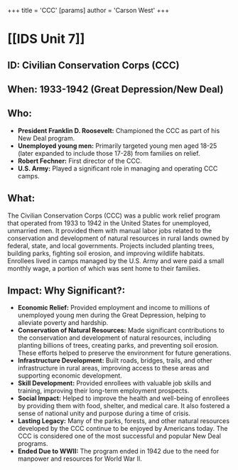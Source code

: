 +++
 title = 'CCC'
[params]
	author = 'Carson West'
+++
# [[IDS Unit 7]]
## ID: Civilian Conservation Corps (CCC)

## When: 1933-1942 (Great Depression/New Deal)

## Who:
* **President Franklin D. Roosevelt:** Championed the CCC as part of his New Deal program.
* **Unemployed young men:** Primarily targeted young men aged 18-25 (later expanded to include those 17-28) from families on relief.
* **Robert Fechner:** First director of the CCC.
* **U.S. Army:** Played a significant role in managing and operating CCC camps.

## What:
The Civilian Conservation Corps (CCC) was a public work relief program that operated from 1933 to 1942 in the United States for unemployed, unmarried men. It provided them with manual labor jobs related to the conservation and development of natural resources in rural lands owned by federal, state, and local governments. Projects included planting trees, building parks, fighting soil erosion, and improving wildlife habitats. Enrollees lived in camps managed by the U.S. Army and were paid a small monthly wage, a portion of which was sent home to their families.

## Impact: Why Significant?:
* **Economic Relief:** Provided employment and income to millions of unemployed young men during the Great Depression, helping to alleviate poverty and hardship.
* **Conservation of Natural Resources:** Made significant contributions to the conservation and development of natural resources, including planting billions of trees, creating parks, and preventing soil erosion. These efforts helped to preserve the environment for future generations.
* **Infrastructure Development:** Built roads, bridges, trails, and other infrastructure in rural areas, improving access to these areas and supporting economic development.
* **Skill Development:** Provided enrollees with valuable job skills and training, improving their long-term employment prospects.
* **Social Impact:** Helped to improve the health and well-being of enrollees by providing them with food, shelter, and medical care. It also fostered a sense of national unity and purpose during a time of crisis.
* **Lasting Legacy:** Many of the parks, forests, and other natural resources developed by the CCC continue to be enjoyed by Americans today. The CCC is considered one of the most successful and popular New Deal programs.
* **Ended Due to WWII:** The program ended in 1942 due to the need for manpower and resources for World War II.
